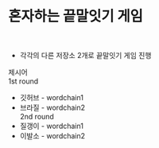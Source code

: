 # 혼자하는 끝말잇기 게임

<br/>

* 각각의 다른 저장소 2개로 끝말잇기 게임 진행

제시어<br/>
1st round
* 깃허브 - wordchain1
* 브라질 - wordchain2<br/>
2nd round
* 질갱이 - wordchain1
* 이발소 - wordchain2